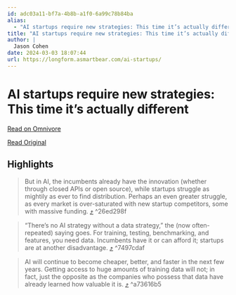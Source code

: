 ```yaml
---
id: adc03a11-bf7a-4b8b-a1f0-6a99c78b84ba
alias:
  - "AI startups require new strategies: This time it’s actually different"
title: "AI startups require new strategies: This time it’s actually different"
author: |
  Jason Cohen
date: 2024-03-03 18:07:44
url: https://longform.asmartbear.com/ai-startups/
---
```


# AI startups require new strategies: This time it’s actually different

[Read on Omnivore](https://omnivore.app/me/ai-startups-require-new-strategies-this-time-it-s-actually-diffe-18e05801633)

[Read Original](https://longform.asmartbear.com/ai-startups/)

## Highlights

> But in AI, the incumbents already have the innovation (whether through closed APIs or open source), while startups struggle as mightily as ever to find distribution. Perhaps an even greater struggle, as every market is over-saturated with new startup competitors, some with massive funding. [⤴️](https://omnivore.app/me/ai-startups-require-new-strategies-this-time-it-s-actually-diffe-18e05801633#26ed298f-1a1e-4717-ae65-0426810c03cc)  ^26ed298f

> “There’s no AI strategy without a data strategy,” the (now often-repeated) saying goes. For training, testing, benchmarking, and features, you need data. Incumbents have it or can afford it; startups are at another disadvantage. [⤴️](https://omnivore.app/me/ai-startups-require-new-strategies-this-time-it-s-actually-diffe-18e05801633#7497cdaf-893e-4647-8022-3e7b4bab8be1)  ^7497cdaf

> AI will continue to become cheaper, better, and faster in the next few years. Getting access to huge amounts of training data will not; in fact, just the opposite as the companies who possess that data have already learned how valuable it is. [⤴️](https://omnivore.app/me/ai-startups-require-new-strategies-this-time-it-s-actually-diffe-18e05801633#a73616b5-a048-471e-b128-78693dcc99a4)  ^a73616b5

